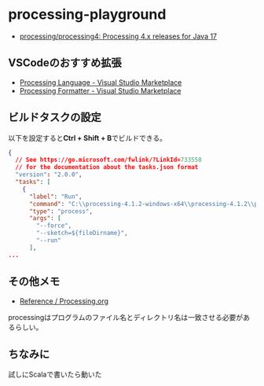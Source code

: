 # processing-playground

- [processing/processing4: Processing 4.x releases for Java 17](https://github.com/processing/processing4)

## VSCodeのおすすめ拡張

- [Processing Language - Visual Studio Marketplace](https://marketplace.visualstudio.com/items?itemName=Tobiah.language-pde)
- [Processing Formatter - Visual Studio Marketplace](https://marketplace.visualstudio.com/items?itemName=millennIumAMbiguity.processing-formatter)

## ビルドタスクの設定

以下を設定すると**Ctrl + Shift + B**でビルドできる。

```json
{
  // See https://go.microsoft.com/fwlink/?LinkId=733558
  // for the documentation about the tasks.json format
  "version": "2.0.0",
  "tasks": [
    {
      "label": "Run",
      "command": "C:\\processing-4.1.2-windows-x64\\processing-4.1.2\\processing-java.exe", // <-- ここはよしなに変更
      "type": "process",
      "args": [
        "--force",
        "--sketch=${fileDirname}",
        "--run"
      ],
...

```

## その他メモ

- [Reference / Processing.org](https://processing.org/reference)

processingはプログラムのファイル名とディレクトリ名は一致させる必要があるらしい。  

## ちなみに

試しにScalaで書いたら動いた
